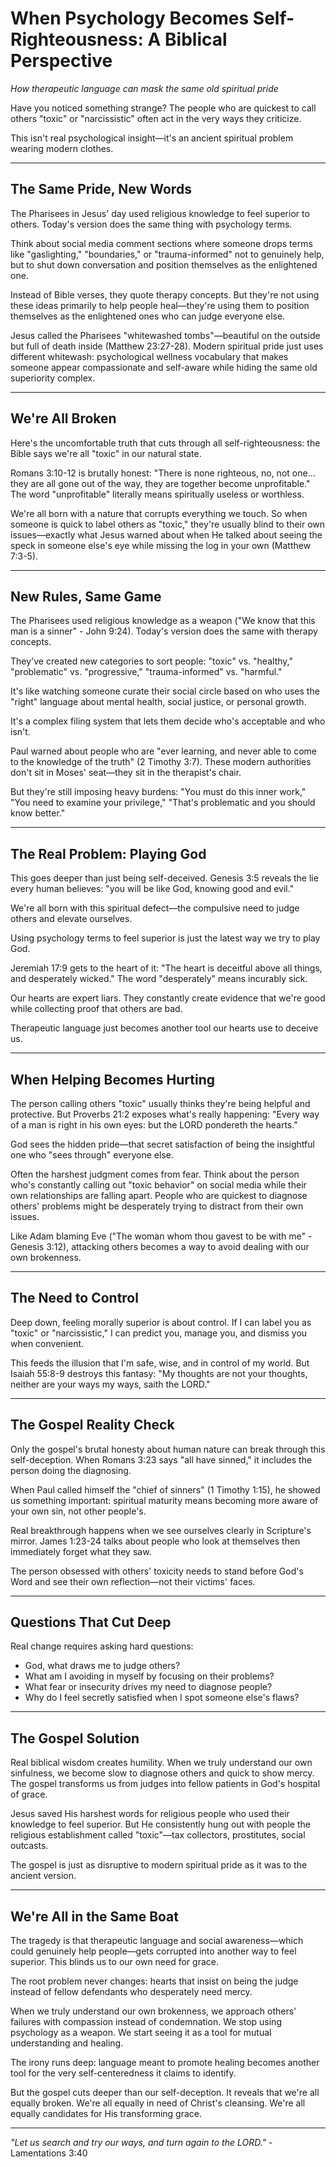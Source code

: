# When Psychology Becomes Self-Righteousness: A Biblical Perspective

*How therapeutic language can mask the same old spiritual pride*

Have you noticed something strange? The people who are quickest to call others "toxic" or "narcissistic" often act in the very ways they criticize. 

This isn't real psychological insight—it's an ancient spiritual problem wearing modern clothes.

---

## The Same Pride, New Words

The Pharisees in Jesus' day used religious knowledge to feel superior to others. Today's version does the same thing with psychology terms.

Think about social media comment sections where someone drops terms like "gaslighting," "boundaries," or "trauma-informed" not to genuinely help, but to shut down conversation and position themselves as the enlightened one.

Instead of Bible verses, they quote therapy concepts. But they're not using these ideas primarily to help people heal—they're using them to position themselves as the enlightened ones who can judge everyone else.

Jesus called the Pharisees "whitewashed tombs"—beautiful on the outside but full of death inside (Matthew 23:27-28). Modern spiritual pride just uses different whitewash: psychological wellness vocabulary that makes someone appear compassionate and self-aware while hiding the same old superiority complex.

---

## We're All Broken

Here's the uncomfortable truth that cuts through all self-righteousness: the Bible says we're all "toxic" in our natural state. 

Romans 3:10-12 is brutally honest: "There is none righteous, no, not one... they are all gone out of the way, they are together become unprofitable." The word "unprofitable" literally means spiritually useless or worthless.

We're all born with a nature that corrupts everything we touch. So when someone is quick to label others as "toxic," they're usually blind to their own issues—exactly what Jesus warned about when He talked about seeing the speck in someone else's eye while missing the log in your own (Matthew 7:3-5).

---

## New Rules, Same Game

The Pharisees used religious knowledge as a weapon ("We know that this man is a sinner" - John 9:24). Today's version does the same with therapy concepts.

They've created new categories to sort people: "toxic" vs. "healthy," "problematic" vs. "progressive," "trauma-informed" vs. "harmful." 

It's like watching someone curate their social circle based on who uses the "right" language about mental health, social justice, or personal growth.

It's a complex filing system that lets them decide who's acceptable and who isn't.

Paul warned about people who are "ever learning, and never able to come to the knowledge of the truth" (2 Timothy 3:7). These modern authorities don't sit in Moses' seat—they sit in the therapist's chair. 

But they're still imposing heavy burdens: "You must do this inner work," "You need to examine your privilege," "That's problematic and you should know better."

---

## The Real Problem: Playing God

This goes deeper than just being self-deceived. Genesis 3:5 reveals the lie every human believes: "you will be like God, knowing good and evil."

We're all born with this spiritual defect—the compulsive need to judge others and elevate ourselves. 

Using psychology terms to feel superior is just the latest way we try to play God.

Jeremiah 17:9 gets to the heart of it: "The heart is deceitful above all things, and desperately wicked." The word "desperately" means incurably sick. 

Our hearts are expert liars. They constantly create evidence that we're good while collecting proof that others are bad. 

Therapeutic language just becomes another tool our hearts use to deceive us.

---

## When Helping Becomes Hurting

The person calling others "toxic" usually thinks they're being helpful and protective. But Proverbs 21:2 exposes what's really happening: "Every way of a man is right in his own eyes: but the LORD pondereth the hearts."

God sees the hidden pride—that secret satisfaction of being the insightful one who "sees through" everyone else.

Often the harshest judgment comes from fear. Think about the person who's constantly calling out "toxic behavior" on social media while their own relationships are falling apart. People who are quickest to diagnose others' problems might be desperately trying to distract from their own issues. 

Like Adam blaming Eve ("The woman whom thou gavest to be with me" - Genesis 3:12), attacking others becomes a way to avoid dealing with our own brokenness.

---

## The Need to Control

Deep down, feeling morally superior is about control. If I can label you as "toxic" or "narcissistic," I can predict you, manage you, and dismiss you when convenient.

This feeds the illusion that I'm safe, wise, and in control of my world. But Isaiah 55:8-9 destroys this fantasy: "My thoughts are not your thoughts, neither are your ways my ways, saith the LORD."

---

## The Gospel Reality Check

Only the gospel's brutal honesty about human nature can break through this self-deception. When Romans 3:23 says "all have sinned," it includes the person doing the diagnosing.

When Paul called himself the "chief of sinners" (1 Timothy 1:15), he showed us something important: spiritual maturity means becoming more aware of your own sin, not other people's.

Real breakthrough happens when we see ourselves clearly in Scripture's mirror. James 1:23-24 talks about people who look at themselves then immediately forget what they saw. 

The person obsessed with others' toxicity needs to stand before God's Word and see their own reflection—not their victims' faces.

---

## Questions That Cut Deep

Real change requires asking hard questions:

- God, what draws me to judge others?
- What am I avoiding in myself by focusing on their problems?
- What fear or insecurity drives my need to diagnose people?
- Why do I feel secretly satisfied when I spot someone else's flaws?

---

## The Gospel Solution

Real biblical wisdom creates humility. When we truly understand our own sinfulness, we become slow to diagnose others and quick to show mercy. The gospel transforms us from judges into fellow patients in God's hospital of grace.

Jesus saved His harshest words for religious people who used their knowledge to feel superior. But He consistently hung out with people the religious establishment called "toxic"—tax collectors, prostitutes, social outcasts.

The gospel is just as disruptive to modern spiritual pride as it was to the ancient version.

---

## We're All in the Same Boat

The tragedy is that therapeutic language and social awareness—which could genuinely help people—gets corrupted into another way to feel superior. This blinds us to our own need for grace.

The root problem never changes: hearts that insist on being the judge instead of fellow defendants who desperately need mercy.

When we truly understand our own brokenness, we approach others' failures with compassion instead of condemnation. We stop using psychology as a weapon. We start seeing it as a tool for mutual understanding and healing.

The irony runs deep: language meant to promote healing becomes another tool for the very self-centeredness it claims to identify. 

But the gospel cuts deeper than our self-deception. It reveals that we're all equally broken. We're all equally in need of Christ's cleansing. We're all equally candidates for His transforming grace.

---

*"Let us search and try our ways, and turn again to the LORD."* - Lamentations 3:40